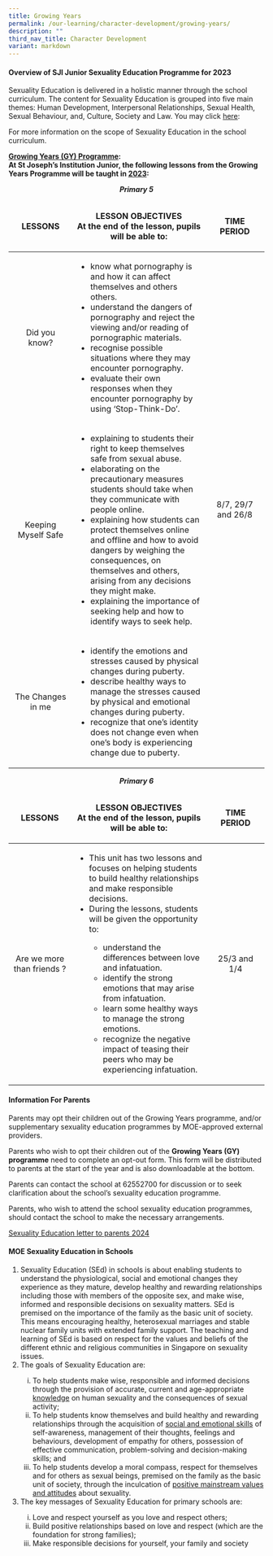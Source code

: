 ```yaml
---
title: Growing Years
permalink: /our-learning/character-development/growing-years/
description: ""
third_nav_title: Character Development
variant: markdown
---
```

<h4><strong>Overview of SJI Junior Sexuality Education Programme for 2023</strong></h4>
<p>Sexuality Education is delivered in a holistic manner through the school curriculum.&nbsp;The content for Sexuality Education is grouped into five main themes: Human Development, Interpersonal Relationships, Sexual Health, Sexual Behaviour, and, Culture, Society and Law. You may click&nbsp;<a rel="noopener" target="_blank" href="https://www.moe.gov.sg/education-in-sg/our-programmes/sexuality-education/overview">here</a>:</p>
<p>For&nbsp;more information on the scope of Sexuality Education in the school curriculum.</p>
<p><strong><u>Growing Years (GY) Programme</u>:<br>At St Joseph’s Institution Junior, the following lessons from the Growing Years Programme will be taught in <u>2023</u>:</strong></p>
<p style="text-align: center;"><strong><em>Primary 5</em></strong></p>
<table width="860">
<thead>
<tr>
<td width="188" style="text-align: center;">
<p><strong>LESSONS</strong></p>
</td>
<td width="471" style="text-align: center;">
<p><strong>LESSON OBJECTIVES<br></strong><strong>At the end of the lesson, pupils will be able to:</strong></p>
</td>
<td width="193" style="text-align: center;">
<p><strong>TIME PERIOD</strong></p>
</td>
</tr>
</thead>
<tbody>
<tr>
<td width="188" style="text-align: center;">
<p>Did you know?</p>
</td>
<td width="471">
<ul>
<li>know what pornography is and how it can affect themselves and others others.</li>
<li>understand the dangers of pornography and reject the viewing and/or reading of pornographic materials.</li>
<li>recognise possible situations where they may encounter pornography.</li>
<li>evaluate their own responses when they encounter pornography by using ‘Stop-Think-Do’.</li>
</ul>
</td>
<td width="193" rowspan="3">
<p style="text-align: center;">        <!-- /\* Font Definitions \*/ @font-face {font-family:"Cambria Math"; panose-1:2 4 5 3 5 4 6 3 2 4; mso-font-charset:0; mso-generic-font-family:roman; mso-font-pitch:variable; mso-font-signature:-536869121 1107305727 33554432 0 415 0;} @font-face {font-family:DengXian; panose-1:2 1 6 0 3 1 1 1 1 1; mso-font-alt:等线; mso-font-charset:134; mso-generic-font-family:auto; mso-font-pitch:variable; mso-font-signature:-1610612033 953122042 22 0 262159 0;} @font-face {font-family:Calibri; panose-1:2 15 5 2 2 2 4 3 2 4; mso-font-charset:0; mso-generic-font-family:swiss; mso-font-pitch:variable; mso-font-signature:-469750017 -1040178053 9 0 511 0;} @font-face {font-family:"\\@DengXian"; panose-1:2 1 6 0 3 1 1 1 1 1; mso-font-charset:134; mso-generic-font-family:auto; mso-font-pitch:variable; mso-font-signature:-1610612033 953122042 22 0 262159 0;} /\* Style Definitions \*/ p.MsoNormal, li.MsoNormal, div.MsoNormal {mso-style-unhide:no; mso-style-qformat:yes; mso-style-parent:""; margin:0in; mso-pagination:widow-orphan; font-size:11.0pt; font-family:"Calibri",sans-serif; mso-fareast-font-family:DengXian; mso-fareast-theme-font:minor-fareast; mso-ligatures:standardcontextual;} .MsoChpDefault {mso-style-type:export-only; mso-default-props:yes; font-size:10.0pt; mso-ansi-font-size:10.0pt; mso-bidi-font-size:10.0pt; mso-font-kerning:0pt; mso-ligatures:none;} @page WordSection1 {size:8.5in 11.0in; margin:1.0in 1.0in 1.0in 1.0in; mso-header-margin:.5in; mso-footer-margin:.5in; mso-paper-source:0;} div.WordSection1 {page:WordSection1;} -->  8/7, 29/7 and 26/8</p>
</td>
</tr>
<tr>
<td width="188" style="text-align: center;">
<p>Keeping Myself Safe</p>
</td>
<td width="471">
<ul>
<li>explaining to students their right to keep themselves safe from sexual abuse.</li>
<li>elaborating on the precautionary measures students should take when they communicate with people online.</li>
<li>explaining how students can protect themselves online and offline and how to avoid dangers by weighing the consequences, on themselves and others, arising from any decisions they might make.</li>
<li>explaining the importance of seeking help and how to identify ways to seek help.</li>
</ul>
</td>
</tr>
<tr>
<td width="188" style="text-align: center;">
<p>The Changes in me</p>
</td>
<td width="471">
<ul>
<li>identify the emotions and stresses caused by physical changes during puberty.</li>
<li>describe healthy ways to manage the stresses caused by physical and emotional changes during puberty.</li>
<li>recognize that one’s identity does not change even when one’s body is experiencing change due to puberty.</li>
</ul>
</td>
</tr>
</tbody>
</table>
<p style="text-align: center;"><strong><em>Primary 6</em></strong></p>
<table width="851">
<thead>
<tr>
<td width="182" style="text-align: center;">
<p><strong>LESSONS</strong></p>
</td>
<td width="475" style="text-align: center;">
<p><strong>LESSON OBJECTIVES<br></strong><strong>At the end of the lesson, pupils will be able to:</strong></p>
</td>
<td width="187" style="text-align: center;">
<p><strong>TIME PERIOD</strong></p>
</td>
</tr>
</thead>
<tbody>
<tr>
<td width="182">
<p style="text-align: center;">Are we more than friends ?</p>
</td>
<td width="475">
<ul>
<li>This unit has two lessons and focuses on helping students to build healthy relationships and make responsible decisions.</li>
<li>During the lessons, students will be given the opportunity to:</li>
<ul>
<li>understand the differences between love and infatuation.</li>
<li>identify the strong emotions that may arise from infatuation.</li>
<li>learn some healthy ways to manage the strong emotions.</li>
<li>recognize the negative impact of teasing their peers who may be experiencing infatuation.</li>
</ul>
</ul>
</td>
<td width="187">
<p style="text-align: center;">        <!-- /\* Font Definitions \*/ @font-face {font-family:"Cambria Math"; panose-1:2 4 5 3 5 4 6 3 2 4; mso-font-charset:0; mso-generic-font-family:roman; mso-font-pitch:variable; mso-font-signature:-536869121 1107305727 33554432 0 415 0;} @font-face {font-family:DengXian; panose-1:2 1 6 0 3 1 1 1 1 1; mso-font-alt:等线; mso-font-charset:134; mso-generic-font-family:auto; mso-font-pitch:variable; mso-font-signature:-1610612033 953122042 22 0 262159 0;} @font-face {font-family:Calibri; panose-1:2 15 5 2 2 2 4 3 2 4; mso-font-charset:0; mso-generic-font-family:swiss; mso-font-pitch:variable; mso-font-signature:-469750017 -1040178053 9 0 511 0;} @font-face {font-family:"\\@DengXian"; panose-1:2 1 6 0 3 1 1 1 1 1; mso-font-charset:134; mso-generic-font-family:auto; mso-font-pitch:variable; mso-font-signature:-1610612033 953122042 22 0 262159 0;} /\* Style Definitions \*/ p.MsoNormal, li.MsoNormal, div.MsoNormal {mso-style-unhide:no; mso-style-qformat:yes; mso-style-parent:""; margin:0in; mso-pagination:widow-orphan; font-size:11.0pt; font-family:"Calibri",sans-serif; mso-fareast-font-family:DengXian; mso-fareast-theme-font:minor-fareast; mso-ligatures:standardcontextual;} .MsoChpDefault {mso-style-type:export-only; mso-default-props:yes; font-size:10.0pt; mso-ansi-font-size:10.0pt; mso-bidi-font-size:10.0pt; mso-font-kerning:0pt; mso-ligatures:none;} @page WordSection1 {size:8.5in 11.0in; margin:1.0in 1.0in 1.0in 1.0in; mso-header-margin:.5in; mso-footer-margin:.5in; mso-paper-source:0;} div.WordSection1 {page:WordSection1;} --> 25/3 and 1/4 </p>
</td>
</tr>
</tbody>
</table>
<h4><strong>Information For Parents</strong></h4>
<p>Parents may opt their children out of the Growing Years programme, and/or supplementary sexuality education programmes by MOE-approved external providers.</p>
<p>Parents who wish to opt their children out of the&nbsp;<strong>Growing Years (GY) programme</strong>&nbsp;need to complete an opt-out form. This form will be distributed to parents at the start of the year and is also downloadable at the bottom.</p>
<p>Parents can contact the school at&nbsp;62552700&nbsp;for discussion or to seek clarification about the school’s sexuality education programme.</p>
<p>Parents, who wish to attend the school sexuality education programmes, should contact the school to make the necessary arrangements.</p>

[Sexuality Education letter to parents 2024](/files/Sexuality_Education_letter_to_parents_2024.pdf)
<h4><strong>MOE Sexuality Education in Schools</strong></h4>
<ol>
<li>Sexuality Education (SEd) in schools is about enabling students to understand the physiological, social and emotional changes they experience as they mature, develop healthy and rewarding relationships including those with members of the opposite sex, and make wise, informed and responsible decisions on sexuality matters. SEd is premised on the importance of the family as the basic unit of society. This means encouraging healthy, heterosexual marriages and stable nuclear family units with extended family support. The teaching and learning of SEd is based on respect for the values and beliefs of the different ethnic and religious communities in Singapore on sexuality issues.</li>
<li>The goals of Sexuality Education are:</li>
<ol style="list-style-type: lower-roman;">
<li>To help students make wise, responsible and informed decisions through the provision of accurate, current and age-appropriate <u>knowledge</u> on human sexuality and the consequences of sexual activity;</li>
<li>To help students know themselves and build healthy and rewarding relationships through the acquisition of <u>social and emotional skills</u> of self-awareness, management of their thoughts, feelings and behaviours, development of empathy for others, possession of effective communication, problem-solving and decision-making skills; and</li>
<li>To help students develop a moral compass, respect for themselves and for others as sexual beings, premised on the family as the basic unit of society, through the inculcation of <u>positive mainstream values and attitudes</u>&nbsp;about sexuality.</li>
</ol>
<li>The key messages of Sexuality Education for primary schools are:</li>
<ol style="list-style-type: lower-roman;">
<li>Love and respect yourself as you love and respect others;</li>
<li>Build positive relationships based on love and respect (which are the foundation for strong families);</li>
<li>Make responsible decisions for yourself, your family and society</li>
</ol>
</ol>